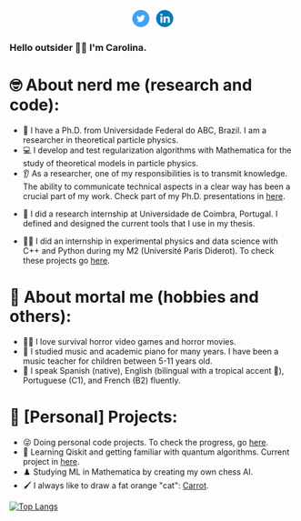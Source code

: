 <p align='center'>
<a href="https://twitter.com/LinaRonrono"><img height="30" src="https://github.com/CarolinaPerdomo/CarolinaPerdomo/blob/main/icons/twitter.png?raw=true"></a>&nbsp;&nbsp;
<a href="https://www.linkedin.com/in/carolina-arias-perdomo/"><img height="30" src="https://github.com/CarolinaPerdomo/CarolinaPerdomo/blob/main/icons/linkedin.png?raw=true"></a>
</p>

### Hello outsider 👋:smile_cat: I'm Carolina.

# :nerd_face: About nerd me (research and code):

- :zany_face: I have a Ph.D. from Universidade Federal do ABC, Brazil. I am a researcher in theoretical particle physics.
- :computer: I develop and test regularization algorithms with Mathematica for the study of theoretical models in particle physics.
- :ear: As a researcher, one of my responsibilities is to transmit knowledge. The ability to communicate technical aspects in a clear way has been a crucial part of my work. Check part of my Ph.D. presentations in [here](https://github.com/CarolinaPerdomo/Presentations-during-Ph.D.).
<!-- - :scroll: I have collaborated in: ["Two-loop renormalisation of gauge theories in 4D Implicit Regularisation: transition rules to dimensional methods"](https://link.springer.com/article/10.1140/epjc/s10052-021-09259-6), ["A Brief Review of Implicit Regularization and Its Connection with the BPHZ Theorem"](https://www.mdpi.com/2073-8994/13/6/956), and ["Two-loop renormalisation of non-Abelian gauge theories in 4D Implicit Regularisation"](https://pos.sissa.it/398/725). -->
- :custard: I did a research internship at Universidade de Coimbra, Portugal. I defined and designed the current tools that I use in my thesis.
<!-- - :croissant: I did my master's degree in experimental physics at Université Paris Diderot, France. -->
- :woman_technologist: I did an internship in experimental physics and data science with C++ and Python during my M2 (Université Paris Diderot). To check these projects go [here](https://github.com/CarolinaPerdomo/M2_Data_Projects).
<!-- :atom: I have participated in several pop-science activities: as a volunteer at the Hospital de Niños Dr. J. M. de los Ríos (:venezuela: Venezuela) and as a science blog ghostwriter (UpWork).
- :woman_teacher: I have held positions as teaching assistant (Universidad Simón Bolívar and UFABC). -->

# :cowboy_hat_face: About mortal me (hobbies and others):

- :zombie_woman: I love survival horror video games and horror movies.
- :musical_keyboard: I studied music and academic piano for many years. I have been a music teacher for children between 5-11 years old.
- :tongue: I speak Spanish (native), English (bilingual with a tropical accent :palm_tree:), Portuguese (C1), and French (B2) fluently.

# :brain: [Personal] Projects:

- :stuck_out_tongue_winking_eye: Doing personal code projects. To check the progress, go [here](https://github.com/CarolinaPerdomo/100-days-of-code/blob/master/log.md).
- :mechanical_arm: Learning Qiskit and getting familiar with quantum algorithms. Current project in [here](https://github.com/CarolinaPerdomo/Project-VQA-for-DE-with-Qiskit).
- :chess_pawn: Studying ML in Mathematica by creating my own chess AI.
- :paintbrush: I always like to draw a fat orange "cat": [Carrot](https://www.instagram.com/auyama_zanahoria/).

 [![Top Langs](https://github-readme-stats.vercel.app/api/top-langs/?username=CarolinaPerdomo&layout=compact&theme=dracula)](https://github.com/anuraghazra/github-readme-stats)

